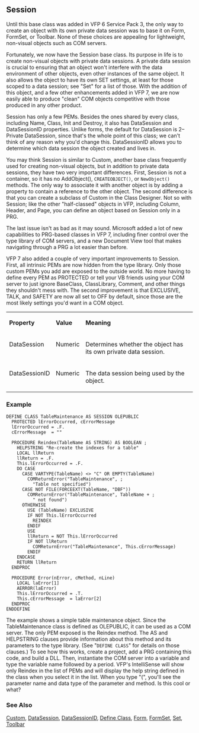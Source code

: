 ## Session

Until this base class was added in VFP 6 Service Pack 3, the only way to create an object with its own private data session was to base it on Form, FormSet, or Toolbar. None of these choices are appealing for lightweight, non-visual objects such as COM servers.

Fortunately, we now have the Session base class. Its purpose in life is to create non-visual objects with private data sessions. A private data session is crucial to ensuring that an object won't interfere with the data environment of other objects, even other instances of the same object. It also allows the object to have its own SET settings, at least for those scoped to a data session; see "Set" for a list of those. With the addition of this object, and a few other enhancements added in VFP 7, we are now easily able to produce "clean" COM objects competitive with those produced in any other product.

Session has only a few PEMs. Besides the ones shared by every class, including Name, Class, Init and Destroy, it also has DataSession and DataSessionID properties. Unlike forms, the default for DataSession is 2&ndash;Private DataSession, since that's the whole point of this class; we can't think of any reason why you'd change this. DataSessionID allows you to determine which data session the object created and lives in.

You may think Session is similar to Custom, another base class frequently used for creating non-visual objects, but in addition to private data sessions, they have two very important differences. First, Session is not a container, so it has no AddObject(), `CREATEOBJECT()`, or `NewObject()` methods. The only way to associate it with another object is by adding a property to contain a reference to the other object. The second difference is that you can create a subclass of Custom in the Class Designer. Not so with Session; like the other "half-classed" objects in VFP, including Column, Header, and Page, you can define an object based on Session only in a PRG.

The last issue isn't as bad as it may sound. Microsoft added a lot of new capabilities to PRG-based classes in VFP 7, including finer control over the type library of COM servers, and a new Document View tool that makes navigating through a PRG a lot easier than before.

VFP 7 also added a couple of very important improvements to Session. First, all intrinsic PEMs are now hidden from the type library. Only those custom PEMs you add are exposed to the outside world. No more having to define every PEM as PROTECTED or tell your VB friends using your COM server to just ignore BaseClass, ClassLibrary, Comment, and other things they shouldn't mess with. The second improvement is that EXCLUSIVE, TALK, and SAFETY are now all set to OFF by default, since those are the most likely settings you'd want in a COM object.

<table>
<tr>
  <td width="25%" valign="top">
  <p><b>Property</b></p>
  </td>
  <td width="14%" valign="top">
  <p><b>Value</b></p>
  </td>
  <td width="61%" valign="top">
  <p><b>Meaning</b></p>
  </td>
 </tr>
<tr>
  <td width="25%" valign="top">
  <p>DataSession</p>
  </td>
  <td width="14%" valign="top">
  <p>Numeric</p>
  </td>
  <td width="61%" valign="top">
  <p>Determines whether the object has its own private data session.</p>
  </td>
 </tr>
<tr>
  <td width="25%" valign="top">
  <p>DataSessionID</p>
  </td>
  <td width="14%" valign="top">
  <p>Numeric</p>
  </td>
  <td width="61%" valign="top">
  <p>The data session being used by the object.</p>
  </td>
 </tr>
</table>

### Example

```foxpro
DEFINE CLASS TableMaintenance AS SESSION OLEPUBLIC
  PROTECTED lErrorOccurred, cErrorMessage
  lErrorOccurred = .F.
  cErrorMessage  = ""

  PROCEDURE Reindex(TableName AS STRING) AS BOOLEAN ;
    HELPSTRING "Re-create the indexes for a table"
    LOCAL llReturn
    llReturn = .F.
    This.lErrorOccurred = .F.
    DO CASE
      CASE VARTYPE(TableName) <> "C" OR EMPTY(TableName)
        COMReturnError("TableMaintenance", ;
          "Table not specified")
      CASE NOT FILE(FORCEEXT(TableName, "DBF"))
        COMReturnError("TableMaintenance", TableName + ;
          " not found")
      OTHERWISE
        USE (TableName) EXCLUSIVE
        IF NOT This.lErrorOccurred
          REINDEX
        ENDIF
        USE
        llReturn = NOT This.lErrorOccurred
        IF NOT llReturn
          COMReturnError("TableMaintenance", This.cErrorMessage)
        ENDIF
    ENDCASE
    RETURN llReturn
  ENDPROC

  PROCEDURE Error(nError, cMethod, nLine)
    LOCAL laError[1]
    AERROR(laError)
    This.lErrorOccurred = .T.
    This.cErrorMessage  = laError[2]
  ENDPROC
ENDDEFINE
```

The example shows a simple table maintenance object. Since the TableMaintenance class is defined as OLEPUBLIC, it can be used as a COM server. The only PEM exposed is the Reindex method. The AS and HELPSTRING clauses provide information about this method and its parameters to the type library. (See "`DEFINE CLASS`" for details on those clauses.) To see how this works, create a project, add a PRG containing this code, and build a DLL. Then, instantiate the COM server into a variable and type the variable name followed by a period. VFP's IntelliSense will show only Reindex in the list of PEMs and will display the help string defined in the class when you select it in the list. When you type "(", you'll see the parameter name and data type of the parameter and method. Is this cool or what?

### See Also

[Custom](s4g493.md), [DataSession](s4g392.md), [DataSessionID](s4g392.md), [Define Class](s4g351.md), [Form](s4g598.md), [FormSet](s4g598.md), [Set](s4g126.md), [Toolbar](s4g535.md)